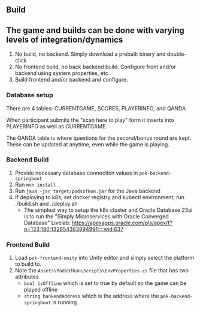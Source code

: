 ## Build

## The game and builds can be done with varying levels of integration/dynamics

1. No build, no backend. Simply download a prebuilt binary and double-click
2. No frontend build, no back backend build. Configure front and/or backend using system properties, etc.
3. Build frontend and/or backend and configure.

### Database setup

There are 4 tables: CURRENTGAME, SCORES, PLAYERINFO, and QANDA

When participant submits the "scan here to play" form it inserts into PLAYERINFO as well as CURRENTGAME.

The QANDA table is where questions for the second/bonus round are kept.  These can be updated at anytime, even while the game is playing. 

### Backend Build

1. Provide necessary database connection values in `pok-backend-springboot`
2. Run `mvn install` 
3. Run `java -jar target/podsofkon.jar` for the Java backend
4. If deploying to k8s, set docker registry and kubectl environment, run ./build.sh and ./deploy.sh
    - The simplest way to setup the k8s cluster and Oracle Database 23ai is to run the "Simply Microservices with Oracle Converged Database" Livelab: https://apexapps.oracle.com/pls/apex/f?p=133:180:132654363894991::::wid:637

### Frontend Build

1. Load `pok-frontend-unity` into Unity editor and simply select the platform to build to. 
2. Note the `Assets\PodsOfKon\Scripts\EnvProperties.cs` file that has two attributes
    - `bool isOffline` which is set to true by default so the game can be played offline
    - `string bankendAddress` which is the address where the `pok-backend-springboot` is running
